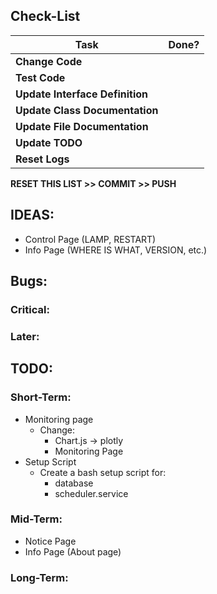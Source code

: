 ## Check-List
|Task							|Done?	|
|-------------------------------|:-----:|
|**Change Code**				|	|
|**Test Code**					|	|
|**Update Interface Definition**|	|
|**Update Class Documentation**	|	|
|**Update File Documentation**	|	|
|**Update TODO**				|	|
|**Reset Logs**					|	|

**RESET THIS LIST >> COMMIT >> PUSH**

## IDEAS:
 - Control Page (LAMP, RESTART)
 - Info Page (WHERE IS WHAT, VERSION, etc.)

## Bugs:
### Critical:

### Later:
 
## TODO:
### Short-Term:
- Monitoring page
	- Change:
	    - Chart.js -> plotly
	    - Monitoring Page
- Setup Script
    - Create a bash setup script for:
        - database
        - scheduler.service
### Mid-Term:

- Notice Page
- Info Page (About page)

### Long-Term:

